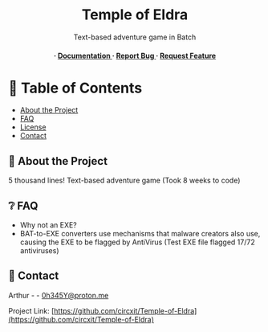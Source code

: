 <div align='center'>

<h1>Temple of Eldra</h1>
<p>Text-based adventure game in Batch</p>

<h4> <span> · </span> <a href="https://github.com/circxit/Temple-of-Eldra/blob/master/README.md"> Documentation </a> <span> · </span> <a href="https://github.com/circxit/Temple-of-Eldra/issues"> Report Bug </a> <span> · </span> <a href="https://github.com/circxit/Temple-of-Eldra/issues"> Request Feature </a> </h4>


</div>

# :notebook_with_decorative_cover: Table of Contents

- [About the Project](#star2-about-the-project)
- [FAQ](#grey_question-faq)
- [License](#warning-license)
- [Contact](#handshake-contact)


## :star2: About the Project
<p>5 thousand lines! Text-based adventure game (Took 8 weeks to code)</p>

## :grey_question: FAQ

- Why not an EXE?
- BAT-to-EXE converters use mechanisms that malware creators also use, causing the EXE to be flagged by AntiVirus (Test EXE file flagged 17/72 antiviruses)


## :handshake: Contact

Arthur - - 0h345Y@proton.me

Project Link: [https://github.com/circxit/Temple-of-Eldra](https://github.com/circxit/Temple-of-Eldra)
